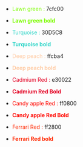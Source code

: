 - <font color=#7cfc00>Lawn green :</font> 7cfc00
- <font color=#7cfc00><strong>Lawn green bold</strong></font>	

- <font color=#30D5C8>Turquoise :</font> 30D5C8
- <font color=#30D5C8><strong>Turquoise bold</strong></font>

- <font color=#ffcba4>Deep peach :</font> ffcba4
- <font color=#ffcba4><strong>Deep peach bold</strong></font>

- <font color=#e30022>Cadmium Red :</font>  e30022
- <font color=#e30022><strong>Cadmium Red Bold</strong></font>

- <font color=#ff0800>Candy apple Red :</font>  ff0800
- <font color=#ff0800><strong>Candy apple Red Bold</strong></font> 

- <font color=#ff2800>Ferrari Red :</font>   ff2800
- <font color=#ff2800><strong>Ferrari Red bold</strong></font>